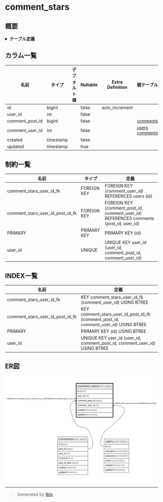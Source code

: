 # comment_stars

## 概要

<details>
<summary><strong>テーブル定義</strong></summary>

```sql
CREATE TABLE `comment_stars` (
  `id` bigint NOT NULL AUTO_INCREMENT,
  `user_id` int NOT NULL,
  `comment_post_id` bigint NOT NULL,
  `comment_user_id` int NOT NULL,
  `created` timestamp NOT NULL,
  `updated` timestamp NULL DEFAULT NULL,
  PRIMARY KEY (`id`),
  UNIQUE KEY `user_id` (`user_id`,`comment_post_id`,`comment_user_id`),
  KEY `comment_stars_user_id_post_id_fk` (`comment_post_id`,`comment_user_id`),
  KEY `comment_stars_user_id_fk` (`comment_user_id`),
  CONSTRAINT `comment_stars_user_id_fk` FOREIGN KEY (`comment_user_id`) REFERENCES `users` (`id`),
  CONSTRAINT `comment_stars_user_id_post_id_fk` FOREIGN KEY (`comment_post_id`, `comment_user_id`) REFERENCES `comments` (`post_id`, `user_id`)
) ENGINE=InnoDB DEFAULT CHARSET=utf8mb4 COLLATE=utf8mb4_0900_ai_ci
```

</details>

## カラム一覧

| 名前              | タイプ       | デフォルト値             | Nullable | Extra Definition | 親テーブル                                     |
| --------------- | --------- | ------------------ | -------- | ---------------- | ----------------------------------------- |
| id              | bigint    |                    | false    | auto_increment   |                                           |
| user_id         | int       |                    | false    |                  |                                           |
| comment_post_id | bigint    |                    | false    |                  | [comments](comments.md)                   |
| comment_user_id | int       |                    | false    |                  | [users](users.md) [comments](comments.md) |
| created         | timestamp |                    | false    |                  |                                           |
| updated         | timestamp |                    | true     |                  |                                           |

## 制約一覧

| 名前                               | タイプ         | 定義                                                                                    |
| -------------------------------- | ----------- | ------------------------------------------------------------------------------------- |
| comment_stars_user_id_fk         | FOREIGN KEY | FOREIGN KEY (comment_user_id) REFERENCES users (id)                                   |
| comment_stars_user_id_post_id_fk | FOREIGN KEY | FOREIGN KEY (comment_post_id, comment_user_id) REFERENCES comments (post_id, user_id) |
| PRIMARY                          | PRIMARY KEY | PRIMARY KEY (id)                                                                      |
| user_id                          | UNIQUE      | UNIQUE KEY user_id (user_id, comment_post_id, comment_user_id)                        |

## INDEX一覧

| 名前                               | 定義                                                                                  |
| -------------------------------- | ----------------------------------------------------------------------------------- |
| comment_stars_user_id_fk         | KEY comment_stars_user_id_fk (comment_user_id) USING BTREE                          |
| comment_stars_user_id_post_id_fk | KEY comment_stars_user_id_post_id_fk (comment_post_id, comment_user_id) USING BTREE |
| PRIMARY                          | PRIMARY KEY (id) USING BTREE                                                        |
| user_id                          | UNIQUE KEY user_id (user_id, comment_post_id, comment_user_id) USING BTREE          |

## ER図

![er](comment_stars.svg)

---

> Generated by [tbls](https://github.com/k1LoW/tbls)
